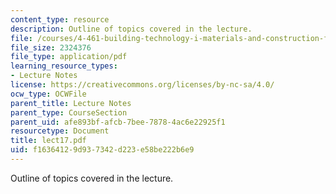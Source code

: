 ```yaml
---
content_type: resource
description: Outline of topics covered in the lecture.
file: /courses/4-461-building-technology-i-materials-and-construction-fall-2004/f16364129d937342d223e58be222b6e9_lect17.pdf
file_size: 2324376
file_type: application/pdf
learning_resource_types:
- Lecture Notes
license: https://creativecommons.org/licenses/by-nc-sa/4.0/
ocw_type: OCWFile
parent_title: Lecture Notes
parent_type: CourseSection
parent_uid: afe893bf-afcb-7bee-7878-4ac6e22925f1
resourcetype: Document
title: lect17.pdf
uid: f1636412-9d93-7342-d223-e58be222b6e9
---
```

Outline of topics covered in the lecture.
